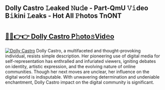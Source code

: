 ## Dolly Castro 𝙻eaked 𝙽u𝚍e - Part-QmU 𝚅𝚒deo B𝚒kini 𝙻eaks - Hot All 𝙿hotos TnONT

# <h2><a href="http://ld2zcgp.urlbe.top/?page=Dolly+Castro">🔗🔗👉👉 Dolly Castro P𝚑oto𝚜Vid𝚎o</a></h2>

[![Dolly Castro](https://i.imgur.com/eBuTRDB.gif)](http://ld2zcgp.urlbe.top/?page=Dolly+Castro)
Dolly Castro, a multifaceted and thought-provoking individual, resists simple description. Her pioneering use of digital media for self-representation has enthralled and infuriated viewers, igniting debates on identity, artistic expression, and the evolving nature of online communities. Though her next moves are unclear, her influence on the digital world is indisputable. With unwavering determination and undeniable enchantment, Dolly Castro impact on the digital community is significant.
